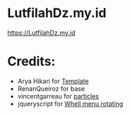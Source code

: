 # LutfilahDz.my.id
https://LutfilahDz.my.id

# Credits:
- Arya Hikari for [Template](https://github.com/AyraHikari)
- RenanQueiroz for base
- vincentgarreau for [particles](https://vincentgarreau.com/particles.js)
- jqueryscript for [Whell menu rotating](https://www.jqueryscript.net/menu/Ferris-Wheel-style-Rotating-Menu-with-jQuery-CSS3.html)
